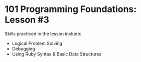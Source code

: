 # 101 Programming Foundations: Lesson #3

Skills practiced in the lesson include:
* Logical Problem Solving
* Debugging
* Using Ruby Syntax & Basic Data Structures
